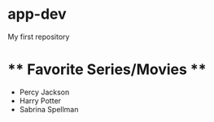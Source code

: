 # app-dev
 My first repository
# ** Favorite Series/Movies **
- Percy Jackson
- Harry Potter
- Sabrina Spellman
